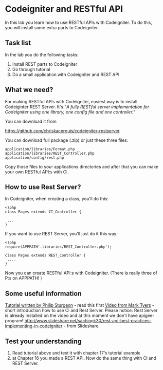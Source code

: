 # Codeigniter and RESTful API

In this lab you learn how to use RESTful APIs with Codeigniter. To do this, you will install some extra parts to Codeigniter.

## Task list

In the lab you do the following tasks:

1. Install REST parts to Codeigniter
1. Go through tutorial
1. Do a small application with Codeigniter and REST API

## What we need?

For making RESTful APIs with Codeigniter, easiest way is to install Codeiginter REST Server. It's "*A fully RESTful server implementation for CodeIgniter using one library, one config file and one controller.*" 

You can download it from 

https://github.com/chriskacerguis/codeigniter-restserver

You can download full package (.zip) or just these three files:

```
application/libraries/Format.php
application/libraries/REST_Controller.php
application/config/rest.php

```
Copy those files to your applications directories and after that you can make your own RESTful API:s with CI.

## How to use Rest Server?

In Codeigniter, when creating a class, you'll do this:

```
<?php
class Pages extends CI_Controller {

 ...
}
```

If you want to use REST Server, you'll just do it this way:

```
<?php
require(APPPATH'.libraries/REST_Controller.php');
 
class Pages extends REST_Controller {
 ....
}
```

Now you can create RESTful API:s with Codeigniter. (There is really three of P:s on APPPATH! )

## Some useful information

[Tutorial written by Philip Sturgeon](http://code.tutsplus.com/tutorials/working-with-restful-services-in-codeigniter--net-8814) - read this first
[Video from Mark Tyers](https://www.youtube.com/watch?v=YevHf8Y11ME) - short introduction how to use CI and Rest Server. Please notice: Rest Server is already installed on the video and at this moment we don't have apigee-program!
http://www.slideshare.net/sachingk30/rest-api-best-practices-implementing-in-codeigniter - from Slideshare.

## Test your understanding

1. Read tutorial above and test it with chapter 17's tutorial example
1. at Chapter 16 you made a REST API. Now do the same thing with CI and REST Server.
